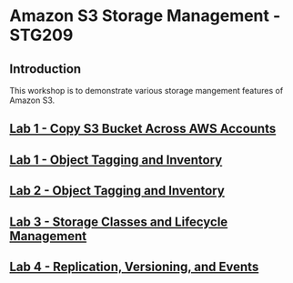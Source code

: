 # Amazon S3 Storage Management - STG209

## Introduction

This workshop is to demonstrate various storage mangement features of Amazon S3.  

## [Lab 1 - Copy S3 Bucket Across AWS Accounts](lab1/README.md)

## [Lab 1 - Object Tagging and Inventory](lab1/README.md)

## [Lab 2 - Object Tagging and Inventory](lab2/README.md)

## [Lab 3 - Storage Classes and Lifecycle Management](lab3/README.md)

## [Lab 4 - Replication, Versioning, and Events ](lab4/README.md)

